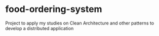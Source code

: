 # food-ordering-system
Project to apply my studies on Clean Architecture and other patterns to develop a distributed application 
